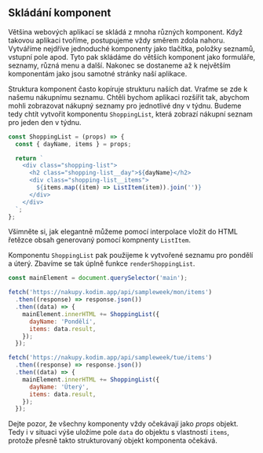 ## Skládání komponent

Většina webových aplikací se skládá z mnoha různých komponent. Když takovou aplikaci tvoříme, postupujeme vždy směrem zdola nahoru. Vytváříme nejdříve jednoduché komponenty jako tlačítka, položky seznamů, vstupní pole apod. Tyto pak skládáme do větších komponent jako formuláře, seznamy, různá menu a další. Nakonec se dostaneme až k největším komponentám jako jsou samotné stránky naší aplikace.

Struktura komponent často kopíruje strukturu naších dat. Vraťme se zde k našemu nákupnímu seznamu. Chtěli bychom aplikaci rozšířit tak, abychom mohli zobrazovat nákupný seznamy pro jednotlivé dny v týdnu. Budeme tedy chtít vytvořit komponentu `ShoppingList`, která zobrazí nákupní seznam pro jeden den v týdnu.

```js
const ShoppingList = (props) => {
  const { dayName, items } = props;

  return `
    <div class="shopping-list">
      <h2 class="shopping-list__day">${dayName}</h2>
      <div class="shopping-list__items">
        ${items.map((item) => ListItem(item)).join('')}
      </div>
    </div>
  `;
};
```

Všimněte si, jak elegantně můžeme pomocí interpolace vložit do HTML řetězce obsah generovaný pomocí kompnenty `ListItem`.

Komponentu `ShoppingList` pak použijeme k vytvořené seznamu pro pondělí a úterý. Zbavíme se tak úplně funkce `renderShoppingList`.

```js
const mainElement = document.querySelector('main');

fetch('https://nakupy.kodim.app/api/sampleweek/mon/items')
  .then((response) => response.json())
  .then((data) => {
    mainElement.innerHTML += ShoppingList({
      dayName: 'Pondělí',
      items: data.result,
    });
  });

fetch('https://nakupy.kodim.app/api/sampleweek/tue/items')
  .then((response) => response.json())
  .then((data) => {
    mainElement.innerHTML += ShoppingList({
      dayName: 'Úterý',
      items: data.result,
    });
  });
```

Dejte pozor, že všechny komponenty vždy očekávají jako _props_ objekt. Tedy i v situaci výše uložíme pole `data` do objektu s vlastností `items`, protože přesně takto strukturovaný objekt komponenta očekává.
